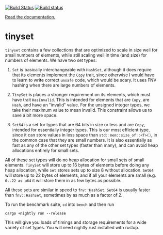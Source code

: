 [![Build Status](https://travis-ci.org/droundy/tinyset.svg?branch=master)](https://travis-ci.org/droundy/tinyset)
[![Build status](https://ci.appveyor.com/api/projects/status/h0rn4amvlwce10pl?svg=true)](https://ci.appveyor.com/project/droundy/tinyset)

[Read the documentation.](https://docs.rs/tinyset)

# tinyset

`tinyset` contains a few collections that are optimized to scale
in size well for small numbers of elements, while still scaling
well in time (and size) for numbers of elements.  We have two set types:

1. `Set` is basically interchangeable with `HashSet`, although it
   does require that its elements implement the `Copy` trait,
   since otherwise I would have to learn to write correct `unsafe`
   code, which would be scary.  It uses FNV hashing when there are
   large numbers of elements.

2. `TinySet` is places a stronger requirement on its elements,
    which must have trait `HasInvalid`.  This is intended for
    elements that are `Copy`, are `Hash`, and have an "invalid"
    value.  For the unsigned integer types, we take their maximum
    value to mean invalid.  This constraint allows us to save a
    bit more space.

3. `Set64` is a set for types that are 64 bits in size or less and are
   `Copy`, intended for essentially integer types.  This is our most
   efficient type, since it can store values in less space than
   `std::mem::size_of::<T>()`, in the common case that they are small
   numbers.  It is also essentially as fast as any of the other set
   types (faster than many), and can avoid heap allocations
   entirely for small sets.

All of these set types will do no heap allocation for small sets of
small elements.  `TinySet` will store up to 16 bytes of elements
before doing any heap allocation, while `Set` stores sets up to size 8
without allocation.  `Set64` will store up to 22 bytes of elements,
and if all your elements are small (e.g. `0..22 as u64` it will store
them in as few bytes as possible.

All these sets are similar in speed to `fnv::HashSet`.  `Set64` is
usually faster than `fnv::HashSet`, sometimes by as much as a factor
of 2.

To run the benchmark suite, `cd` into `bench` and then run

    cargo +nightly run --release

This will give you loads of timings and storage requirements for a
wide variety of set types.  You will need nightly rust installed with
rustup.
